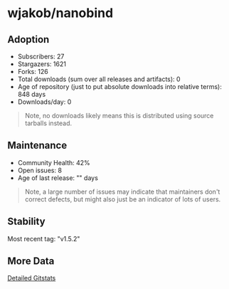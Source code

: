 # wjakob/nanobind

## Adoption

- Subscribers: 27
- Stargazers: 1621
- Forks: 126
- Total downloads (sum over all releases and artifacts): 0
- Age of repository (just to put absolute downloads into relative terms): 848 days
- Downloads/day: 0

> Note, no downloads likely means this is distributed using source tarballs instead.

## Maintenance

- Community Health: 42%
- Open issues: 8
- Age of last release: "<No Releases>" days

> Note, a large number of issues may indicate that maintainers don't correct defects, but might also
> just be an indicator of lots of users.

## Stability

Most recent tag: "v1.5.2"

## More Data

[Detailed Gitstats](/bazel-catalog/gitstats/wjakob/nanobind)

